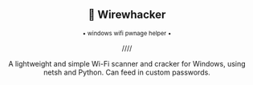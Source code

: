 <div align="center">
  <h2>🛜 Wirewhacker</h2>
    <sup>• windows wifi pwnage helper •</sup>

////

  A lightweight and simple Wi-Fi scanner and cracker for Windows, using netsh and Python. Can feed in custom passwords.
</div>
